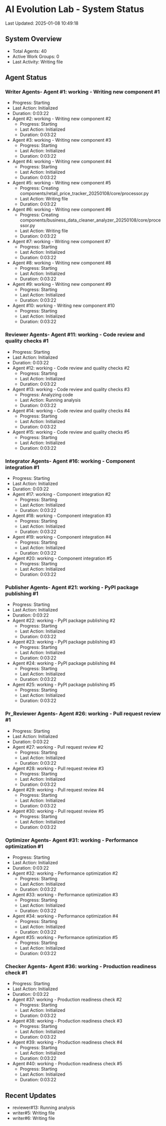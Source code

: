 # AI Evolution Lab - System Status
Last Updated: 2025-01-08 10:49:18

## System Overview
- Total Agents: 40
- Active Work Groups: 0
- Last Activity: Writing file

## Agent Status

### Writer Agents- Agent #1: working - Writing new component #1
  - Progress: Starting
  - Last Action: Initialized
  - Duration: 0:03:22
- Agent #2: working - Writing new component #2
  - Progress: Starting
  - Last Action: Initialized
  - Duration: 0:03:22
- Agent #3: working - Writing new component #3
  - Progress: Starting
  - Last Action: Initialized
  - Duration: 0:03:22
- Agent #4: working - Writing new component #4
  - Progress: Starting
  - Last Action: Initialized
  - Duration: 0:03:22
- Agent #5: working - Writing new component #5
  - Progress: Creating components/retail_price_tracker_20250108/core/processor.py
  - Last Action: Writing file
  - Duration: 0:03:22
- Agent #6: working - Writing new component #6
  - Progress: Creating components/business_data_cleaner_analyzer_20250108/core/processor.py
  - Last Action: Writing file
  - Duration: 0:03:22
- Agent #7: working - Writing new component #7
  - Progress: Starting
  - Last Action: Initialized
  - Duration: 0:03:22
- Agent #8: working - Writing new component #8
  - Progress: Starting
  - Last Action: Initialized
  - Duration: 0:03:22
- Agent #9: working - Writing new component #9
  - Progress: Starting
  - Last Action: Initialized
  - Duration: 0:03:22
- Agent #10: working - Writing new component #10
  - Progress: Starting
  - Last Action: Initialized
  - Duration: 0:03:22

### Reviewer Agents- Agent #11: working - Code review and quality checks #1
  - Progress: Starting
  - Last Action: Initialized
  - Duration: 0:03:22
- Agent #12: working - Code review and quality checks #2
  - Progress: Starting
  - Last Action: Initialized
  - Duration: 0:03:22
- Agent #13: working - Code review and quality checks #3
  - Progress: Analyzing code
  - Last Action: Running analysis
  - Duration: 0:03:22
- Agent #14: working - Code review and quality checks #4
  - Progress: Starting
  - Last Action: Initialized
  - Duration: 0:03:22
- Agent #15: working - Code review and quality checks #5
  - Progress: Starting
  - Last Action: Initialized
  - Duration: 0:03:22

### Integrator Agents- Agent #16: working - Component integration #1
  - Progress: Starting
  - Last Action: Initialized
  - Duration: 0:03:22
- Agent #17: working - Component integration #2
  - Progress: Starting
  - Last Action: Initialized
  - Duration: 0:03:22
- Agent #18: working - Component integration #3
  - Progress: Starting
  - Last Action: Initialized
  - Duration: 0:03:22
- Agent #19: working - Component integration #4
  - Progress: Starting
  - Last Action: Initialized
  - Duration: 0:03:22
- Agent #20: working - Component integration #5
  - Progress: Starting
  - Last Action: Initialized
  - Duration: 0:03:22

### Publisher Agents- Agent #21: working - PyPI package publishing #1
  - Progress: Starting
  - Last Action: Initialized
  - Duration: 0:03:22
- Agent #22: working - PyPI package publishing #2
  - Progress: Starting
  - Last Action: Initialized
  - Duration: 0:03:22
- Agent #23: working - PyPI package publishing #3
  - Progress: Starting
  - Last Action: Initialized
  - Duration: 0:03:22
- Agent #24: working - PyPI package publishing #4
  - Progress: Starting
  - Last Action: Initialized
  - Duration: 0:03:22
- Agent #25: working - PyPI package publishing #5
  - Progress: Starting
  - Last Action: Initialized
  - Duration: 0:03:22

### Pr_Reviewer Agents- Agent #26: working - Pull request review #1
  - Progress: Starting
  - Last Action: Initialized
  - Duration: 0:03:22
- Agent #27: working - Pull request review #2
  - Progress: Starting
  - Last Action: Initialized
  - Duration: 0:03:22
- Agent #28: working - Pull request review #3
  - Progress: Starting
  - Last Action: Initialized
  - Duration: 0:03:22
- Agent #29: working - Pull request review #4
  - Progress: Starting
  - Last Action: Initialized
  - Duration: 0:03:22
- Agent #30: working - Pull request review #5
  - Progress: Starting
  - Last Action: Initialized
  - Duration: 0:03:22

### Optimizer Agents- Agent #31: working - Performance optimization #1
  - Progress: Starting
  - Last Action: Initialized
  - Duration: 0:03:22
- Agent #32: working - Performance optimization #2
  - Progress: Starting
  - Last Action: Initialized
  - Duration: 0:03:22
- Agent #33: working - Performance optimization #3
  - Progress: Starting
  - Last Action: Initialized
  - Duration: 0:03:22
- Agent #34: working - Performance optimization #4
  - Progress: Starting
  - Last Action: Initialized
  - Duration: 0:03:22
- Agent #35: working - Performance optimization #5
  - Progress: Starting
  - Last Action: Initialized
  - Duration: 0:03:22

### Checker Agents- Agent #36: working - Production readiness check #1
  - Progress: Starting
  - Last Action: Initialized
  - Duration: 0:03:22
- Agent #37: working - Production readiness check #2
  - Progress: Starting
  - Last Action: Initialized
  - Duration: 0:03:22
- Agent #38: working - Production readiness check #3
  - Progress: Starting
  - Last Action: Initialized
  - Duration: 0:03:22
- Agent #39: working - Production readiness check #4
  - Progress: Starting
  - Last Action: Initialized
  - Duration: 0:03:22
- Agent #40: working - Production readiness check #5
  - Progress: Starting
  - Last Action: Initialized
  - Duration: 0:03:22


## Recent Updates
- reviewer#13: Running analysis
- writer#5: Writing file
- writer#6: Writing file
